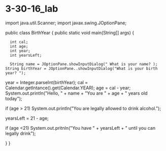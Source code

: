 # 3-30-16_lab

import java.util.Scanner;
import javax.swing.JOptionPane;


public class BirthYear { 
	public static void main(String[] args) { 
	
	  int cal;
	  int age;
	  int year;
	  int yearsLeft;
	  
	  String name = JOptionPane.showInputDialog(" What is your name? );
  	String birthYear = JOptionPane..showInputDialog("What is your birth year? ");
  	
  	
   year = Integer.parseInt(birthYear);
   cal = Calendar.getIntance().get(Calendar.YEAR);
   age = cal - year;
   System.out.println("Hello, " + name + "You are " + age + " years old today");
   
   if (age > 21)
    System.out.println("You are legally allowed to drink alcohol.");
   
   yearsLeft = 21 - age;
   
   if (age <21)
   System.out.pritnln("You have " + yearsLeft + " until you can legally drink");
  

}
}
